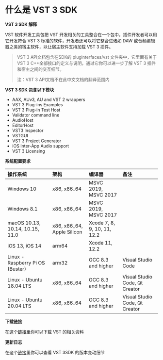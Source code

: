 # 什么是 VST 3 SDK


 **VST 3 SDK 解释**

VST 软件开发工具包把 VST 开发相关的工具整合在一个包中，插件开发者可以用它开发符合 VST 3 标准的软件，开发者还可以将它整合进诸如 DAW 或音频编辑器之类的宿主软件，以让宿主软件支持加载 VST 3 插件。

> VST 3 API文档包含在SDK的 pluginterfaces/vst 文件夹中，它里面有关于 VST 3 C++全部接口的定义与说明，通过它你可以进一步了解 VST 3 插件和宿主之间的交互细节。
>
> 注：VST 3 API文档不在此中文文档的翻译范围内

 **VST 3 SDK 包含以下模块**

- AAX, AUv3, AU and VST 2 wrappers
- VST 3 Plug-ins Examples
- VST 3 Plug-in Test Host
- Validator command line
- AudioHost
- EditorHost
- VST3 Inspector
- VSTGUI
- VST 3 Project Generator
- iOS Inter-App Audio support
- VST 3 Licensing



**系统配置要求**

| 操作系统                         | 架构                       | 编译器                      | 备注                           |
| :------------------------------- | :------------------------- | :-------------------------- | :----------------------------- |
| Windows 10                       | x86, x86_64                | MSVC 2019, MSVC 2017        |                                |
| Windows 8.1                      | x86, x86_64                | MSVC 2019, MSVC 2017        |                                |
| macOS 10.13, 10.14, 10.15, 11.0  | x86, x86_64, Apple Silicon | Xcode 7, 8, 9, 10, 11, 12.2 |                                |
| iOS 13, iOS 14                   | arm64                      | Xcode 11, 12.2              |                                |
| Linux - Raspberry Pi OS (Buster) | arm32                      | GCC 8.3 and higher          | Visual Studio Code             |
| Linux - Ubuntu 18.04 LTS         | x86, x86_64                | GCC 8.3 and higher          | Visual Studio Code, Qt Creator |
| Linux - Ubuntu 20.04 LTS         | x86, x86_64                | GCC 8.3 and higher          | Visual Studio Code, Qt Creator |



**下载链接**

在这个[链接](https://developer.steinberg.help/display/VST/VST+3+Links)里你可以下载 VST 的相关资料



**更新日志**

在这个[链接](https://developer.steinberg.help/display/VST/Change+History)里你可以查看 VST 3SDK 的版本变动细节